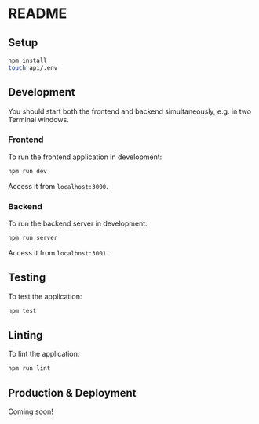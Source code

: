 # README

## Setup

```bash
npm install
touch api/.env
```

## Development

You should start both the frontend and backend simultaneously, e.g. in two Terminal windows.

### Frontend

To run the frontend application in development:

```bash
npm run dev
```

Access it from `localhost:3000`.

### Backend

To run the backend server in development:

```bash
npm run server
```

Access it from `localhost:3001`.

## Testing

To test the application:

```bash
npm test
```

## Linting

To lint the application:

```bash
npm run lint
```

## Production & Deployment

Coming soon!
